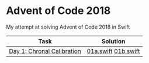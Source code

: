 # Advent of Code 2018

My attempt at solving Advent of Code 2018 in Swift

| Task | Solution |
| --- | --- |
| [Day 1: Chronal Calibration](https://adventofcode.com/2018/day/1) | [01a.swift](day01/01a.swift) [01b.swift](day01/01b.swift) |

